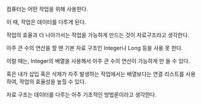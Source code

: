 컴퓨터는 어떤 작업을 위해 사용한다.

이 때, 작업은 데이터를 다루게 된다.

작업의 효율과 더 나아가서는 작업을 가능하게 만드는 것이 자료구조라고 생각한다.

아주 큰 수의 연산을 할 땐 기본 자료 구조인 Integer나 Long 등을 사용 못 한다.

이럴 때는, Integer의 배열을 사용해서 아주 큰 수의 연산이 가능하게 만 들 수 있다.

혹은 내가 삽입 혹은 삭제가 자주 발생하는 작업에서는  배열보다는 연결 리스트를 사용하여,
작업의 효율성을 높힐 수 있다.

자료 구조는 데이터를 다루는 아주 기초적인 방법론이라고 생각한다.